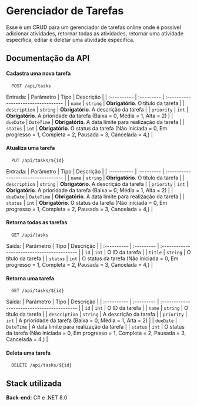 
# Gerenciador de Tarefas

Esse é um CRUD para um gerenciador de tarefas online onde é possível adicionar atividades, retornar todas as atividades, retornar uma atividade específica, editar e deletar uma atividade específica.


## Documentação da API

#### Cadastra uma nova tarefa

```http
  POST /api/tasks
```
Entrada:
| Parâmetro   | Tipo       | Descrição                           |
| :---------- | :--------- | :---------------------------------- |
| `name` | `string` | **Obrigatório**. O título da tarefa |
| `description` | `string` | **Obrigatório**. A descrição da tarefa |
| `priority` | `int` | **Obrigatório**. A prioridade da tarefa (Baixa = 0, Média = 1, Alta = 2) |
| `dueDate` | `DateTime` | **Obrigatório**. A data limite para realização da tarefa |
| `status` | `int` | **Obrigatório**. O status da tarefa (Não iniciada = 0, Em progresso = 1, Completa = 2, Pausada = 3, Cancelada = 4,) |

#### Atualiza uma tarefa

```http
  PUT /api/tasks/${id}
```
Entrada:
| Parâmetro   | Tipo       | Descrição                           |
| :---------- | :--------- | :---------------------------------- |
| `name` | `string` | **Obrigatório**. O título da tarefa |
| `description` | `string` | **Obrigatório**. A descrição da tarefa |
| `priority` | `int` | **Obrigatório**. A prioridade da tarefa (Baixa = 0, Média = 1, Alta = 2) |
| `dueDate` | `DateTime` | **Obrigatório**. A data limite para realização da tarefa |
| `status` | `int` | **Obrigatório**. O status da tarefa (Não iniciada = 0, Em progresso = 1, Completa = 2, Pausada = 3, Cancelada = 4,) |

#### Retorna todas as tarefas

```http
  GET /api/tasks
```
Saída:
| Parâmetro   | Tipo       | Descrição                                   |
| :---------- | :--------- | :------------------------------------------ |
| `id`      | `int` | O ID da tarefa |
| `title`      | `string` | O título da tarefa |
| `status`      | `int` | O status da tarefa (Não iniciada = 0, Em progresso = 1, Completa = 2, Pausada = 3, Cancelada = 4,) |

#### Retorna uma tarefa

```http
  GET /api/tasks/${id}
```
Saída:
| Parâmetro   | Tipo       | Descrição                                   |
| :---------- | :--------- | :------------------------------------------ |
| `id`      | `int` | O ID da tarefa |
| `name` | `string` | O título da tarefa |
| `description` | `string` | A descrição da tarefa |
| `priority` | `int` | A prioridade da tarefa (Baixa = 0, Média = 1, Alta = 2) |
| `dueDate` | `DateTime` | A data limite para realização da tarefa |
| `status` | `int` | O status da tarefa (Não iniciada = 0, Em progresso = 1, Completa = 2, Pausada = 3, Cancelada = 4,) |

#### Deleta uma tarefa

```http
  DELETE /api/tasks/${id}
```


## Stack utilizada

**Back-end:** C# e .NET 8.0

